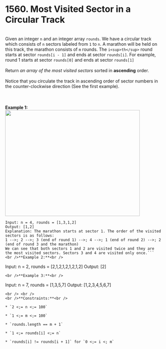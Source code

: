 # 1560. Most Visited Sector in  a Circular Track

<br />Given an integer `n` and an integer array `rounds`. We have a circular track which consists of `n` sectors labeled from `1` to `n`. A marathon will be held on this track, the marathon consists of `m` rounds. The `i<sup>th</sup>` round starts at sector `rounds[i - 1]` and ends at sector `rounds[i]`. For example, round 1 starts at sector `rounds[0]` and ends at sector `rounds[1]`<br />
<br />Return <em>an array of the most visited sectors</em> sorted in **ascending** order.<br />
<br />Notice that you circulate the track in ascending order of sector numbers in the counter-clockwise direction (See the first example).<br />
<br /> <br />
<br />**Example 1:**<br />
<img alt="" src="https://assets.leetcode.com/uploads/2020/08/14/tmp.jpg" style="width:433px;height:341px"/>
```
Input: n = 4, rounds = [1,3,1,2]
Output: [1,2]
Explanation: The marathon starts at sector 1. The order of the visited sectors is as follows:
1 -->; 2 -->; 3 (end of round 1) -->; 4 -->; 1 (end of round 2) -->; 2 (end of round 3 and the marathon)
We can see that both sectors 1 and 2 are visited twice and they are the most visited sectors. Sectors 3 and 4 are visited only once.```
<br />**Example 2:**<br />
```
Input: n = 2, rounds = [2,1,2,1,2,1,2,1,2]
Output: [2]
```
<br />**Example 3:**<br />
```
Input: n = 7, rounds = [1,3,5,7]
Output: [1,2,3,4,5,6,7]
```
<br /> <br />
<br />**Constraints:**<br />

* `2 <;= n <;= 100`

* `1 <;= m <;= 100`

* `rounds.length == m + 1`

* `1 <;= rounds[i] <;= n`

* `rounds[i] != rounds[i + 1]` for `0 <;= i <; m`